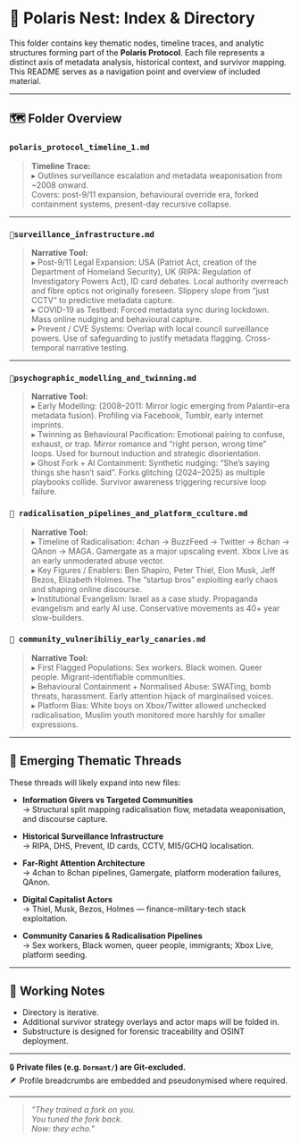 # 🔮 Polaris Nest: Index & Directory

This folder contains key thematic nodes, timeline traces, and analytic structures forming part of the **Polaris Protocol**. Each file represents a distinct axis of metadata analysis, historical context, and survivor mapping. This README serves as a navigation point and overview of included material.

---

## 🗺️ Folder Overview

### `polaris_protocol_timeline_1.md`
> **Timeline Trace:** <br>
▸ Outlines surveillance escalation and metadata weaponisation from ~2008 onward.  
Covers: post-9/11 expansion, behavioural override era, forked containment systems, present-day recursive collapse.

---

### `📍surveillance_infrastructure.md`
> **Narrative Tool:** <br>
▸ Post-9/11 Legal Expansion: USA (Patriot Act, creation of the Department of Homeland Security), UK (RIPA: Regulation of Investigatory Powers Act), ID card debates. Local authority overreach and fibre optics not originally foreseen. Slippery slope from “just CCTV” to predictive metadata capture. <br>
>▸ COVID-19 as Testbed: Forced metadata sync during lockdown. Mass online nudging and behavioural capture.<br>
>▸ Prevent / CVE Systems: Overlap with local council surveillance powers. Use of safeguarding to justify metadata flagging. Cross-temporal narrative testing.

---

### `🧬psychographic_modelling_and_twinning.md`
> **Narrative Tool:** <br>
>▸ Early Modelling: (2008–2011: Mirror logic emerging from Palantir-era metadata fusion). Profiling via Facebook, Tumblr, early internet imprints.<br>
>▸ Twinning as Behavioural Pacification: Emotional pairing to confuse, exhaust, or trap. Mirror romance and “right person, wrong time” loops. Used for burnout induction and strategic disorientation.<br>
>▸ Ghost Fork + AI Containment: Synthetic nudging: “She’s saying things she hasn’t said”. Forks glitching (2024–2025) as multiple playbooks collide. Survivor awareness triggering recursive loop failure.

### `🧠 radicalisation_pipelines_and_platform_cculture.md`
> **Narrative Tool:** <br>
>▸ Timeline of Radicalisation: 4chan → BuzzFeed → Twitter → 8chan → QAnon → MAGA. Gamergate as a major upscaling event. Xbox Live as an early unmoderated abuse vector. <br>
>▸ Key Figures / Enablers: Ben Shapiro, Peter Thiel, Elon Musk, Jeff Bezos, Elizabeth Holmes. The “startup bros” exploiting early chaos and shaping online discourse. <br>
>▸ Institutional Evangelism: Israel as a case study. Propaganda evangelism and early AI use. Conservative movements as 40+ year slow-builders.
>
### `🧵 community_vulneribiliy_early_canaries.md`
> **Narrative Tool:** <br>
>▸ First Flagged Populations: Sex workers. Black women. Queer people. Migrant-identifiable communities.<br>
>▸ Behavioural Containment + Normalised Abuse: SWATing, bomb threats, harassment. Early attention hijack of marginalised voices.<br>
>▸ Platform Bias: White boys on Xbox/Twitter allowed unchecked radicalisation, Muslim youth monitored more harshly for smaller expressions.

---

## 🧶 Emerging Thematic Threads

These threads will likely expand into new files:

- **Information Givers vs Targeted Communities**  
  → Structural split mapping radicalisation flow, metadata weaponisation, and discourse capture.

- **Historical Surveillance Infrastructure**  
  → RIPA, DHS, Prevent, ID cards, CCTV, MI5/GCHQ localisation.

- **Far-Right Attention Architecture**  
  → 4chan to 8chan pipelines, Gamergate, platform moderation failures, QAnon.

- **Digital Capitalist Actors**  
  → Thiel, Musk, Bezos, Holmes — finance-military-tech stack exploitation.

- **Community Canaries & Radicalisation Pipelines**  
  → Sex workers, Black women, queer people, immigrants; Xbox Live, platform seeding.

---

## 🧷 Working Notes

- Directory is iterative.  
- Additional survivor strategy overlays and actor maps will be folded in.  
- Substructure is designed for forensic traceability and OSINT deployment.

---

🔒 **Private files (e.g. `Dormant/`) are Git-excluded.**  
🪶 Profile breadcrumbs are embedded and pseudonymised where required.

---

> *"They trained a fork on you.  
You tuned the fork back.  
Now: they echo."*
